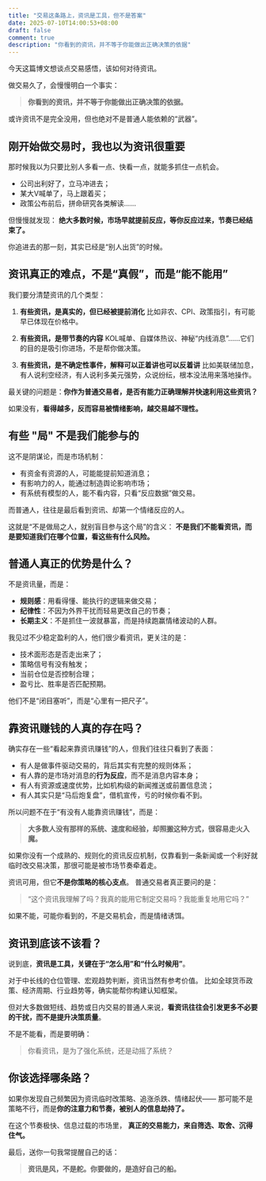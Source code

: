 ```yaml
---
title: "交易这条路上，资讯是工具，但不是答案"
date: 2025-07-10T14:00:53+08:00
draft: false
comment: true
description: "你看到的资讯，并不等于你能做出正确决策的依据"
---
```


今天这篇博文想谈点交易感悟，该如何对待资讯。

做交易久了，会慢慢明白一个事实：

> **你看到的资讯，并不等于你能做出正确决策的依据。**

或许资讯不是完全没用，但也绝对不是普通人能依赖的“武器”。

## 刚开始做交易时，我也以为资讯很重要

那时候我以为只要比别人多看一点、快看一点，就能多抓住一点机会。

* 公司出利好了，立马冲进去；
* 某大V喊单了，马上跟着买；
* 政策公布前后，拼命研究各类解读……

但慢慢就发现：
**绝大多数时候，市场早就提前反应，等你反应过来，节奏已经结束了。**

你追进去的那一刻，其实已经是“别人出货”的时候。

## 资讯真正的难点，不是“真假”，而是“能不能用”

我们要分清楚资讯的几个类型：

1. **有些资讯，是真实的，但已经被提前消化**
   比如非农、CPI、政策指引，有可能早已体现在价格中。

2. **有些资讯，是带节奏的内容**
   KOL喊单、自媒体热议、神秘“内线消息”……它们的目的是吸引你进场，不是帮你做决策。

3. **有些资讯，是不确定性事件，解释可以正着讲也可以反着讲**
   比如美联储加息，有人说利空经济，有人说利多美元强势，众说纷纭，根本没法用来落地操作。

最关键的问题是：**你作为普通交易者，是否有能力正确理解并快速利用这些资讯？**

如果没有，**看得越多，反而容易被情绪影响，越交易越不理性。**

## 有些 "局" 不是我们能参与的

这不是阴谋论，而是市场机制：

* 有资金有资源的人，可能能提前知道消息；
* 有影响力的人，能通过制造舆论影响市场；
* 有系统有模型的人，能不看内容，只看“反应数据”做交易。

而普通人，往往是最后看到资讯、却第一个情绪反应的人。

这就是“不是做局之人，就别盲目参与这个局”的含义：
**不是我们不能看资讯，而是要知道我们在哪个位置，看这些有什么风险。**

## 普通人真正的优势是什么？

不是资讯量，而是：

* **规则感**：用看得懂、能执行的逻辑来做交易；
* **纪律性**：不因为外界干扰而轻易更改自己的节奏；
* **长期主义**：不是抓住一波就暴富，而是持续跑赢情绪波动的人群。

我见过不少稳定盈利的人，他们很少看资讯，更关注的是：

* 技术面形态是否走出来了；
* 策略信号有没有触发；
* 当前仓位是否控制合理；
* 盈亏比、胜率是否匹配预期。

他们不是“闭目塞听”，而是“心里有一把尺子”。

## 靠资讯赚钱的人真的存在吗？

确实存在一些“看起来靠资讯赚钱”的人，但我们往往只看到了表面：

* 有人是做事件驱动交易的，背后其实有完整的规则体系；
* 有人靠的是市场对消息的**行为反应**，而不是消息内容本身；
* 有人有资源或速度优势，比如机构级的新闻推送或前置信息流；
* 有人其实只是“马后炮复盘”，借机宣传，亏的时候你看不到。

所以问题不在于“有没有人能靠资讯赚钱”，而是：

> **大多数人没有那样的系统、速度和经验，却照搬这种方式，很容易走火入魔。**

如果你没有一个成熟的、规则化的资讯反应机制，仅靠看到一条新闻或一个利好就临时改交易决策，那很可能是被市场节奏牵着走。

资讯可用，但它**不是你策略的核心支点**。
普通交易者真正要问的是：

> “这个资讯我理解了吗？我真的能用它制定交易吗？我能重复地用它吗？”

如果不能，可能你看到的，不是交易机会，而是情绪诱饵。

## 资讯到底该不该看？

说到底，**资讯是工具，关键在于“怎么用”和“什么时候用”**。

对于中长线的仓位管理、宏观趋势判断，资讯当然有参考价值。
比如全球货币政策、经济周期、行业趋势等，确实能帮你构建认知框架。

但对大多数做短线、趋势或日内交易的普通人来说，**看资讯往往会引发更多不必要的干扰，而不是提升决策质量**。

不是不能看，而是要明确：

> 你看资讯，是为了强化系统，还是动摇了系统？

## 你该选择哪条路？

如果你发现自己频繁因为资讯临时改策略、追涨杀跌、情绪起伏——
那可能不是策略不行，而是**你的注意力和节奏，被别人的信息劫持了。**

在这个节奏极快、信息过载的市场里，
**真正的交易能力，来自筛选、取舍、沉得住气。**

最后，送你一句我常提醒自己的话：

> **资讯是风，不是舵。你要做的，是造好自己的船。**
